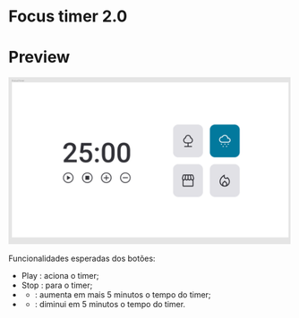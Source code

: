 # Focus timer 2.0

# Preview

<img src='./assets/previewTimer.png'>

Funcionalidades esperadas dos botões:

- Play   : aciona o timer;
- Stop   : para o timer;
- +    : aumenta em mais 5 minutos o tempo do timer;
- -    : diminui em 5 minutos o tempo do timer.